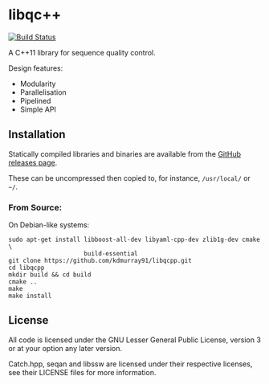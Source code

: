 libqc++
=======

[![Build Status](http://biojenkins.anu.edu.au/job/libqc++/badge/icon)](http://biojenkins.anu.edu.au/job/libqc++/)

A C++11 library for sequence quality control.

Design features:

- Modularity
- Parallelisation
- Pipelined
- Simple API

Installation
------------

Statically compiled libraries and binaries are available from the
[GitHub releases page](https://github.com/kdmurray91/libqcpp/releases).

These can be uncompressed then copied to, for instance, `/usr/local/` or `~/`.

### From Source:

On Debian-like systems:

    sudo apt-get install libboost-all-dev libyaml-cpp-dev zlib1g-dev cmake \
                         build-essential
    git clone https://github.com/kdmurray91/libqcpp.git
    cd libqcpp
    mkdir build && cd build
    cmake ..
    make
    make install

License
-------

All code is licensed under the GNU Lesser General Public License, version 3 or
at your option any later version.

Catch.hpp, seqan and libssw are licensed under their respective licenses, see
their LICENSE files for more information.
